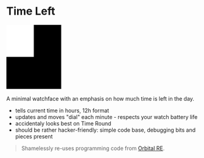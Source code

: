 # Time Left

![A portion of screen sliced](./screenshots/basalt_4-9_oclock.png)

A minimal watchface with an emphasis on how much time is left in the day.

* tells current time in hours, 12h format
* updates and moves "dial" each minute - respects your watch battery life
* accidentaly looks best on Time Round 
* should be rather hacker-friendly: simple code base, debugging bits and pieces present

>  Shamelessly re-uses programming code from [Orbital RE](https://github.com/less-ly/orbital_re).
